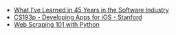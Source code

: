- [What I’ve Learned in 45 Years in the Software Industry](https://www.bti360.com/what-ive-learned-in-45-years-in-the-software-industry/)
- [CS193p - Developing Apps for iOS - Stanford](https://cs193p.sites.stanford.edu)
- [Web Scraping 101 with Python](https://www.scrapingbee.com/blog/web-scraping-101-with-python/)
